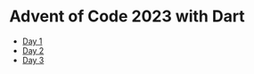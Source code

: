 # Advent of Code 2023 with Dart
- [Day 1](lib/day1.dart)
- [Day 2](lib/day2.dart)
- [Day 3](lib/day3.dart)

